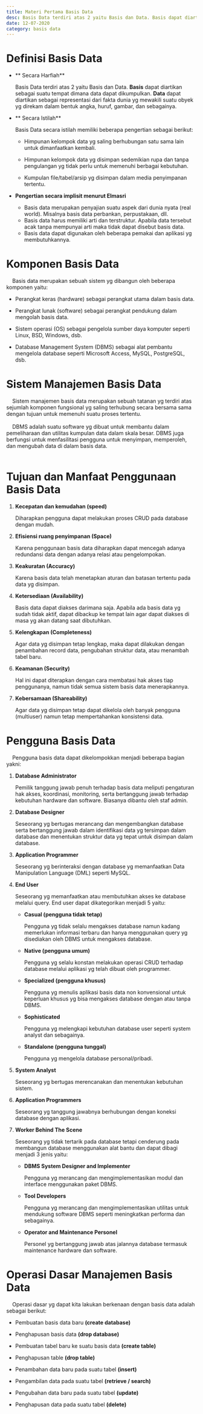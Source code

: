 ```yaml
---
title: Materi Pertama Basis Data
desc: Basis Data terdiri atas 2 yaitu Basis dan Data. Basis dapat diartikan sebagai suatu tempat dimana data dapat dikumpulkan. Data dapat diartikan sebagai representasi dari fakta dunia yg mewakili suatu obyek yg direkam dalam bentuk angka, huruf, gambar, dan sebagainya.
date: 12-07-2020
category: basis data
---
```


# Definisi Basis Data
- ** Secara Harfiah**

    Basis Data terdiri atas 2 yaitu Basis dan Data. **Basis** dapat diartikan sebagai suatu tempat dimana data dapat dikumpulkan. **Data** dapat diartikan sebagai representasi dari fakta dunia yg mewakili suatu obyek yg direkam dalam bentuk angka, huruf, gambar, dan sebagainya.


- ** Secara Istilah**

    Basis Data secara istilah memiliki beberapa pengertian sebagai berikut:

    - Himpunan kelompok data yg saling berhubungan satu sama lain untuk dimanfaatkan kembali.

    - Himpunan kelompok data yg disimpan sedemikian rupa dan tanpa pengulangan yg tidak perlu untuk memenuhi berbagai kebutuhan.

    - Kumpulan file/tabel/arsip yg disimpan dalam media penyimpanan tertentu.


- **Pengertian secara implisit menurut Elmasri**

    - Basis data merupakan penyajian suatu aspek dari dunia nyata (real world). Misalnya basis data perbankan, perpustakaan, dll.
    - Basis data harus memiliki arti dan terstruktur. Apabila data tersebut acak tanpa mempunyai arti maka tidak dapat disebut basis data.
    - Basis data dapat digunakan oleh beberapa pemakai dan aplikasi yg membutuhkannya.

# Komponen Basis Data
&nbsp;&nbsp;&nbsp;&nbsp;Basis data merupakan sebuah sistem yg dibangun oleh beberapa komponen yaitu:
- Perangkat keras (hardware) sebagai perangkat utama dalam basis data.

- Perangkat lunak (software) sebagai perangkat pendukung dalam mengolah basis data.

- Sistem operasi (OS) sebagai pengelola sumber daya komputer seperti Linux, BSD, Windows, dsb.

- Database Management System (DBMS) sebagai alat pembantu mengelola database seperti Microsoft Access, MySQL, PostgreSQL, dsb.

# Sistem Manajemen Basis Data
&nbsp;&nbsp;&nbsp;&nbsp;Sistem manajemen basis data merupakan sebuah tatanan yg terdiri atas sejumlah komponen fungsional yg saling terhubung secara bersama sama dengan tujuan untuk memenuhi suatu proses tertentu.
<br/><br/>
&nbsp;&nbsp;&nbsp;&nbsp;DBMS adalah suatu software yg dibuat untuk membantu dalam pemeliharaan dan utilitas kumpulan data dalam skala besar. DBMS juga berfungsi untuk menfasilitasi pengguna untuk menyimpan, memperoleh, dan mengubah data di dalam basis data.
<br/><br/>

# Tujuan dan Manfaat Penggunaan Basis Data

1. **Kecepatan dan kemudahan (speed)**

    Diharapkan pengguna dapat melakukan proses CRUD pada database dengan mudah.


2. **Efisiensi ruang penyimpanan (Space)**

    Karena penggunaan basis data diharapkan dapat mencegah adanya redundansi data dengan adanya relasi atau pengelompokan.


3. **Keakuratan (Accuracy)**

    Karena basis data telah menetapkan aturan dan batasan tertentu pada data yg disimpan.


4. **Ketersediaan (Availability)**

   Basis data dapat diakses darimana saja. Apabila ada basis data yg sudah tidak aktif, dapat dibackup ke tempat lain agar dapat diakses di masa yg akan datang saat dibutuhkan.


5. **Kelengkapan (Completeness)**

    Agar data yg disimpan tetap lengkap, maka dapat dilakukan dengan penambahan record data, pengubahan struktur data, atau menambah tabel baru.


6. **Keamanan (Security)**

    Hal ini dapat diterapkan dengan cara membatasi hak akses tiap penggunanya, namun tidak semua sistem basis data menerapkannya.


7. **Kebersamaan (Shareability)**

    Agar data yg disimpan tetap dapat dikelola oleh banyak pengguna (multiuser) namun tetap mempertahankan konsistensi data.

# Pengguna Basis Data
&nbsp;&nbsp;&nbsp;&nbsp;Pengguna basis data dapat dikelompokkan menjadi beberapa bagian yakni:

1. **Database Administrator**

    Pemilik tanggung jawab penuh terhadap basis data meliputi pengaturan hak akses, koordinasi, monitoring, serta bertanggung jawab terhadap kebutuhan hardware dan software. Biasanya dibantu oleh staf admin.


2. **Database Designer**

    Seseorang yg bertugas merancang dan mengembangkan database serta bertanggung jawab dalam identifikasi data yg tersimpan dalam database dan menentukan struktur data yg tepat untuk disimpan dalam database.


3. **Application Programmer**

    Seseorang yg berinteraksi dengan database yg memanfaatkan Data Manipulation Language (DML) seperti MySQL.


4. **End User**

    Seseorang yg memanfaatkan atau membutuhkan akses ke database melalui query. End user dapat dikategorikan menjadi 5 yaitu:

    - **Casual (pengguna tidak tetap)**

        Pengguna yg tidak selalu mengakses database namun kadang memerlukan informasi terbaru dan hanya menggunakan query yg disediakan oleh DBMS untuk mengakses database.

    - **Native (pengguna umum)**

        Pengguna yg selalu konstan melakukan operasi CRUD terhadap database melalui aplikasi yg telah dibuat oleh programmer.

    - **Specialized (pengguna khusus)**

        Pengguna yg menulis aplikasi basis data non konvensional untuk keperluan khusus yg bisa mengakses database dengan atau tanpa DBMS.

    - **Sophisticated**

        Pengguna yg melengkapi kebutuhan database user seperti system analyst dan sebagainya.

    - **Standalone (pengguna tunggal)**

        Pengguna yg mengelola database personal/pribadi.


5. **System Analyst**

    Seseorang yg bertugas merencanakan dan menentukan kebutuhan sistem.


6. **Application Programmers**

    Seseorang yg tanggung jawabnya berhubungan dengan koneksi database dengan aplikasi.


8. **Worker Behind The Scene**

    Seseorang yg tidak tertarik pada database tetapi cenderung pada membangun database menggunakan alat bantu dan dapat dibagi menjadi 3 jenis yaitu:

    - **DBMS System Designer and Implementer**

        Pengguna yg merancang dan mengimplementasikan modul dan interface menggunakan paket DBMS.

    - **Tool Developers**

        Pengguna yg merancang dan mengimplementasikan utilitas untuk mendukung software DBMS seperti meningkatkan performa dan sebagainya.

    - **Operator and Maintenance Personel**

        Personel yg bertanggung jawab atas jalannya database termasuk maintenance hardware dan software.


# Operasi Dasar Manajemen Basis Data
&nbsp;&nbsp;&nbsp;&nbsp;Operasi dasar yg dapat kita lakukan berkenaan dengan basis data adalah sebagai berikut:

- Pembuatan basis data baru **(create database)**

- Penghapusan basis data **(drop database)**

- Pembuatan tabel baru ke suatu basis data **(create table)**

- Penghapusan table **(drop table)**

- Penambahan data baru pada suatu tabel **(insert)**

- Pengambilan data pada suatu tabel **(retrieve / search)**

- Pengubahan data baru pada suatu tabel **(update)**

- Penghapusan data pada suatu tabel **(delete)**

